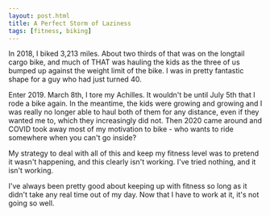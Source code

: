 ```yaml
---
layout: post.html
title: A Perfect Storm of Laziness
tags: [fitness, biking]
---
```


In 2018, I biked 3,213 miles. About two thirds of that was on the longtail cargo bike, and much of THAT was hauling the kids as the three of us bumped up against the weight limit of the bike. I was in pretty fantastic shape for a guy who had just turned 40.

Enter 2019. March 8th, I tore my Achilles. It wouldn't be until July 5th that I rode a bike again. In the meantime, the kids were growing and growing and I was really no longer able to haul both of them for any distance, even if they wanted me to, which they increasingly did not. Then 2020 came around and COVID took away most of my motivation to bike - who wants to ride somewhere when you can't go inside?

My strategy to deal with all of this and keep my fitness level was to pretend it wasn't happening, and this clearly isn't working. I've tried nothing, and it isn't working.

I've always been pretty good about keeping up with fitness so long as it didn't take any real time out of my day. Now that I have to work at it, it's not going so well.
